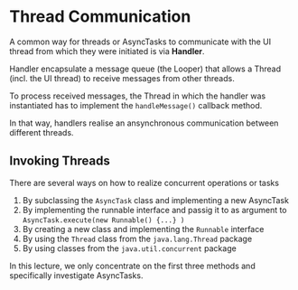 # Thread Communication

A common way for threads or AsyncTasks to communicate with the UI thread from which they were initiated is via __Handler__.

Handler encapsulate a message queue (the Looper) that allows a Thread (incl. the UI thread) to receive messages from other threads.

To process received messages, the Thread in which the handler was instantiated has to implement the `handleMessage()` callback method.

In that way, handlers realise an ansynchronous communication between different threads.

## Invoking Threads

There are several ways on how to realize concurrent operations or tasks

1. By subclassing the `AsyncTask` class and implementing a new AsyncTask
2. By implementing the runnable interface and passig it to as argument to  `AsyncTask.execute(new Runnable() {...} )`
3. By creating a new class and implementing the `Runnable` interface
4. By using the `Thread` class from the `java.lang.Thread` package
5. By using classes from the `java.util.concurrent` package 

In this lecture, we only concentrate on the first three methods and specifically investigate AsyncTasks.